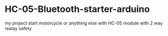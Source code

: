 # HC-05-Bluetooth-starter-arduino
my project start motorcycle or anything else with HC-05 module
with 2 way realay safety

